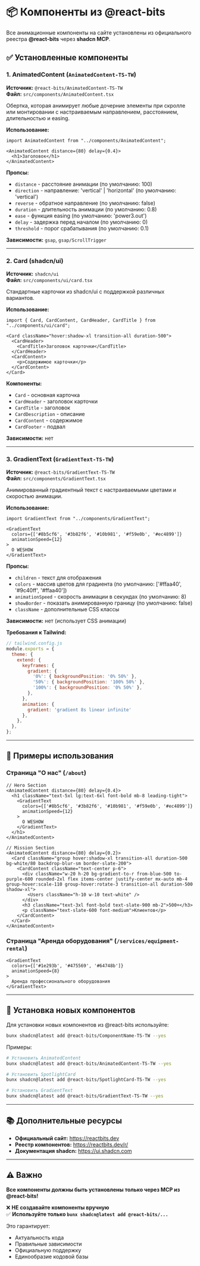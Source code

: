 # 📦 Компоненты из @react-bits

Все анимационные компоненты на сайте установлены из официального реестра **@react-bits** через **shadcn MCP**.

## ✅ Установленные компоненты

### 1. **AnimatedContent** (`AnimatedContent-TS-TW`)
**Источник:** `@react-bits/AnimatedContent-TS-TW`  
**Файл:** `src/components/AnimatedContent.tsx`

Обертка, которая анимирует любые дочерние элементы при скролле или монтировании с настраиваемым направлением, расстоянием, длительностью и easing.

**Использование:**
```tsx
import AnimatedContent from "../components/AnimatedContent";

<AnimatedContent distance={80} delay={0.4}>
  <h1>Заголовок</h1>
</AnimatedContent>
```

**Пропсы:**
- `distance` - расстояние анимации (по умолчанию: 100)
- `direction` - направление: 'vertical' | 'horizontal' (по умолчанию: 'vertical')
- `reverse` - обратное направление (по умолчанию: false)
- `duration` - длительность анимации (по умолчанию: 0.8)
- `ease` - функция easing (по умолчанию: 'power3.out')
- `delay` - задержка перед началом (по умолчанию: 0)
- `threshold` - порог срабатывания (по умолчанию: 0.1)

**Зависимости:** `gsap`, `gsap/ScrollTrigger`

---

### 2. **Card** (shadcn/ui)
**Источник:** `shadcn/ui`  
**Файл:** `src/components/ui/card.tsx`

Стандартные карточки из shadcn/ui с поддержкой различных вариантов.

**Использование:**
```tsx
import { Card, CardContent, CardHeader, CardTitle } from "../components/ui/card";

<Card className="hover:shadow-xl transition-all duration-500">
  <CardHeader>
    <CardTitle>Заголовок карточки</CardTitle>
  </CardHeader>
  <CardContent>
    <p>Содержимое карточки</p>
  </CardContent>
</Card>
```

**Компоненты:**
- `Card` - основная карточка
- `CardHeader` - заголовок карточки
- `CardTitle` - заголовок
- `CardDescription` - описание
- `CardContent` - содержимое
- `CardFooter` - подвал

**Зависимости:** нет

---

### 3. **GradientText** (`GradientText-TS-TW`)
**Источник:** `@react-bits/GradientText-TS-TW`  
**Файл:** `src/components/GradientText.tsx`

Анимированный градиентный текст с настраиваемыми цветами и скоростью анимации.

**Использование:**
```tsx
import GradientText from "../components/GradientText";

<GradientText 
  colors={['#8b5cf6', '#3b82f6', '#10b981', '#f59e0b', '#ec4899']}
  animationSpeed={12}
>
  О WESHOW
</GradientText>
```

**Пропсы:**
- `children` - текст для отображения
- `colors` - массив цветов для градиента (по умолчанию: ['#ffaa40', '#9c40ff', '#ffaa40'])
- `animationSpeed` - скорость анимации в секундах (по умолчанию: 8)
- `showBorder` - показать анимированную границу (по умолчанию: false)
- `className` - дополнительные CSS классы

**Зависимости:** нет (использует CSS анимации)

**Требования к Tailwind:**
```js
// tailwind.config.js
module.exports = {
  theme: {
    extend: {
      keyframes: {
        gradient: {
          '0%': { backgroundPosition: '0% 50%' },
          '50%': { backgroundPosition: '100% 50%' },
          '100%': { backgroundPosition: '0% 50%' },
        },
      },
      animation: {
        gradient: 'gradient 8s linear infinite'
      },
    },
  },
};
```

---

## 📝 Примеры использования

### Страница "О нас" (`/about`)
```tsx
// Hero Section
<AnimatedContent distance={80} delay={0.4}>
  <h1 className="text-5xl lg:text-6xl font-bold mb-8 leading-tight">
    <GradientText 
      colors={['#8b5cf6', '#3b82f6', '#10b981', '#f59e0b', '#ec4899']}
      animationSpeed={12}
    >
      О WESHOW
    </GradientText>
  </h1>
</AnimatedContent>

// Mission Section
<AnimatedContent distance={80} delay={0.2}>
  <Card className="group hover:shadow-xl transition-all duration-500 bg-white/80 backdrop-blur-sm border-slate-200">
    <CardContent className="text-center p-6">
      <div className="w-20 h-20 bg-gradient-to-r from-blue-500 to-purple-600 rounded-2xl flex items-center justify-center mx-auto mb-4 group-hover:scale-110 group-hover:rotate-3 transition-all duration-500 shadow-xl">
        <Users className="h-10 w-10 text-white" />
      </div>
      <h3 className="text-3xl font-bold text-slate-900 mb-2">500+</h3>
      <p className="text-slate-600 font-medium">Клиентов</p>
    </CardContent>
  </Card>
</AnimatedContent>
```

### Страница "Аренда оборудования" (`/services/equipment-rental`)
```tsx
<GradientText 
  colors={['#1e293b', '#475569', '#64748b']}
  animationSpeed={8}
>
  Аренда профессионального оборудования
</GradientText>
```

---

## 🔧 Установка новых компонентов

Для установки новых компонентов из @react-bits используйте:

```bash
bunx shadcn@latest add @react-bits/ComponentName-TS-TW --yes
```

Примеры:
```bash
# Установить AnimatedContent
bunx shadcn@latest add @react-bits/AnimatedContent-TS-TW --yes

# Установить SpotlightCard
bunx shadcn@latest add @react-bits/SpotlightCard-TS-TW --yes

# Установить GradientText
bunx shadcn@latest add @react-bits/GradientText-TS-TW --yes
```

---

## 📚 Дополнительные ресурсы

- **Официальный сайт:** https://reactbits.dev
- **Реестр компонентов:** https://reactbits.dev/r/
- **Документация shadcn:** https://ui.shadcn.com

---

## ⚠️ Важно

**Все компоненты должны быть установлены только через MCP из @react-bits!**

❌ **НЕ создавайте компоненты вручную**  
✅ **Используйте только `bunx shadcn@latest add @react-bits/...`**

Это гарантирует:
- Актуальность кода
- Правильные зависимости
- Официальную поддержку
- Единообразие кодовой базы

